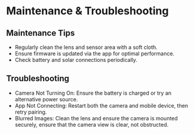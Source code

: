 # Maintenance & Troubleshooting

## Maintenance Tips

- Regularly clean the lens and sensor area with a soft cloth.
- Ensure firmware is updated via the app for optimal performance.
- Check battery and solar connections periodically.

## Troubleshooting

- Camera Not Turning On: Ensure the battery is charged or try an alternative power source.
- App Not Connecting: Restart both the camera and mobile device, then retry pairing.
- Blurred Images: Clean the lens and ensure the camera is mounted securely, ensure that the camera view is clear, not obstructed.
